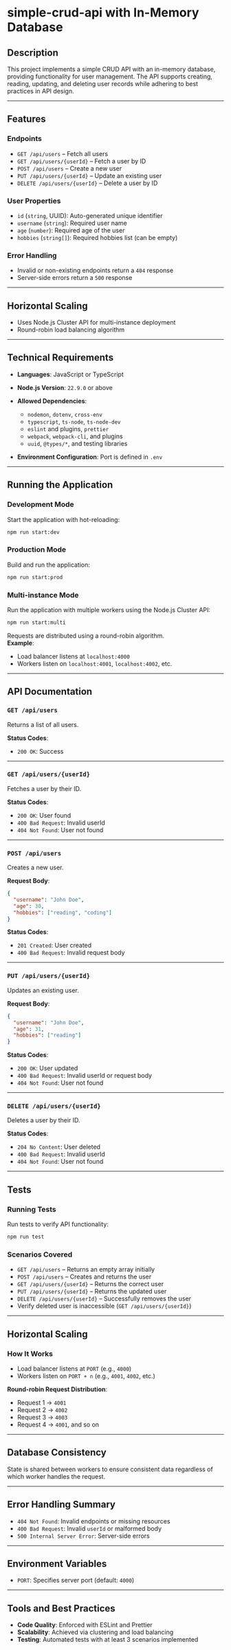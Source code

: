# simple-crud-api with In-Memory Database

## Description

This project implements a simple CRUD API with an in-memory database, providing functionality for user management. The API supports creating, reading, updating, and deleting user records while adhering to best practices in API design.

---

## Features

### Endpoints

- `GET /api/users` – Fetch all users  
- `GET /api/users/{userId}` – Fetch a user by ID  
- `POST /api/users` – Create a new user  
- `PUT /api/users/{userId}` – Update an existing user  
- `DELETE /api/users/{userId}` – Delete a user by ID  

### User Properties

- `id` (`string`, UUID): Auto-generated unique identifier  
- `username` (`string`): Required user name  
- `age` (`number`): Required age of the user  
- `hobbies` (`string[]`): Required hobbies list (can be empty)  

### Error Handling

- Invalid or non-existing endpoints return a `404` response  
- Server-side errors return a `500` response  

---

## Horizontal Scaling

- Uses Node.js Cluster API for multi-instance deployment  
- Round-robin load balancing algorithm  

---

## Technical Requirements

- **Languages**: JavaScript or TypeScript  
- **Node.js Version**: `22.9.0` or above  
- **Allowed Dependencies**:
  - `nodemon`, `dotenv`, `cross-env`
  - `typescript`, `ts-node`, `ts-node-dev`
  - `eslint` and plugins, `prettier`
  - `webpack`, `webpack-cli`, and plugins
  - `uuid`, `@types/*`, and testing libraries

- **Environment Configuration**: Port is defined in `.env`

---

## Running the Application

### Development Mode

Start the application with hot-reloading:

```bash
npm run start:dev
```

### Production Mode

Build and run the application:

```bash
npm run start:prod
```

### Multi-instance Mode

Run the application with multiple workers using the Node.js Cluster API:

```bash
npm run start:multi
```

Requests are distributed using a round-robin algorithm.  
**Example**:
- Load balancer listens at `localhost:4000`  
- Workers listen on `localhost:4001`, `localhost:4002`, etc.

---

## API Documentation

### `GET /api/users`

Returns a list of all users.

**Status Codes**:
- `200 OK`: Success

---

### `GET /api/users/{userId}`

Fetches a user by their ID.

**Status Codes**:
- `200 OK`: User found  
- `400 Bad Request`: Invalid userId  
- `404 Not Found`: User not found

---

### `POST /api/users`

Creates a new user.

**Request Body**:
```json
{
  "username": "John Doe",
  "age": 30,
  "hobbies": ["reading", "coding"]
}
```

**Status Codes**:
- `201 Created`: User created  
- `400 Bad Request`: Invalid request body

---

### `PUT /api/users/{userId}`

Updates an existing user.

**Request Body**:
```json
{
  "username": "John Doe",
  "age": 31,
  "hobbies": ["reading"]
}
```

**Status Codes**:
- `200 OK`: User updated  
- `400 Bad Request`: Invalid userId or request body  
- `404 Not Found`: User not found

---

### `DELETE /api/users/{userId}`

Deletes a user by their ID.

**Status Codes**:
- `204 No Content`: User deleted  
- `400 Bad Request`: Invalid userId  
- `404 Not Found`: User not found

---

## Tests

### Running Tests

Run tests to verify API functionality:

```bash
npm run test
```

### Scenarios Covered

- `GET /api/users` – Returns an empty array initially  
- `POST /api/users` – Creates and returns the user  
- `GET /api/users/{userId}` – Returns the correct user  
- `PUT /api/users/{userId}` – Returns the updated user  
- `DELETE /api/users/{userId}` – Successfully removes the user  
- Verify deleted user is inaccessible (`GET /api/users/{userId}`)

---

## Horizontal Scaling

### How It Works

- Load balancer listens at `PORT` (e.g., `4000`)  
- Workers listen on `PORT + n` (e.g., `4001`, `4002`, etc.)

**Round-robin Request Distribution**:
- Request 1 → `4001`  
- Request 2 → `4002`  
- Request 3 → `4003`  
- Request 4 → `4001`, and so on

---

## Database Consistency

State is shared between workers to ensure consistent data regardless of which worker handles the request.

---

## Error Handling Summary

- `404 Not Found`: Invalid endpoints or missing resources  
- `400 Bad Request`: Invalid `userId` or malformed body  
- `500 Internal Server Error`: Server-side errors

---

## Environment Variables

- `PORT`: Specifies server port (default: `4000`)

---

## Tools and Best Practices

- **Code Quality**: Enforced with ESLint and Prettier  
- **Scalability**: Achieved via clustering and load balancing  
- **Testing**: Automated tests with at least 3 scenarios implemented
